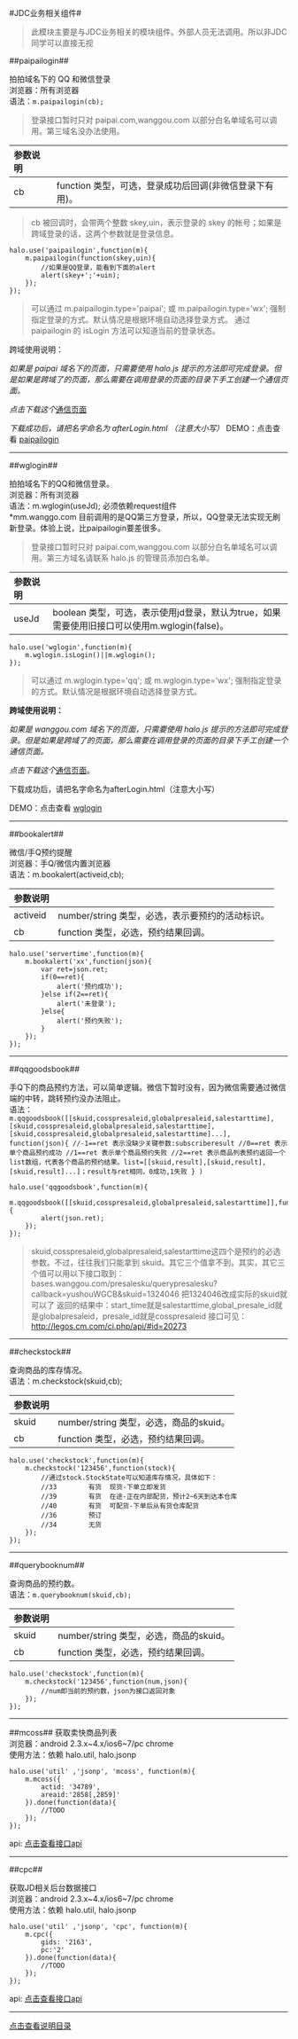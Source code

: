 #JDC业务相关组件#
> 此模块主要是与JDC业务相关的模块组件。外部人员无法调用。所以非JDC同学可以直接无视


##paipailogin##

拍拍域名下的 QQ 和微信登录  
浏览器：所有浏览器  
语法：`m.paipailogin(cb);`

>登录接口暂时只对 paipai.com,wanggou.com 以部分白名单域名可以调用。第三域名没办法使用。

|参数说明||
|:----|:----|   
|cb|function 类型，可选，登录成功后回调(非微信登录下有用)。|
>cb 被回调时，会带两个整数 skey,uin，表示登录的 skey 的帐号；如果是跨域登录的话，这两个参数就是登录信息。

```
halo.use('paipailogin',function(m){
    m.paipailogin(function(skey,uin){
        //如果是QQ登录，能看到下面的alert
        alert(skey+';'+uin);
    });
});
```

>可以通过 m.paipailogin.type='paipai'; 或 m.paipailogin.type='wx'; 强制指定登录的方式。默认情况是根据环境自动选择登录方式。
通过 paipailogin 的 isLogin 方法可以知道当前的登录状态。

跨域使用说明：

*如果是 paipai 域名下的页面，只需要使用 halo.js 提示的方法即可完成登录。但是如果是跨域了的页面，那么需要在调用登录的页面的目录下手工创建一个通信页面。*

*点击下载这个*[通信页面](http://jdc.jd.com/halo/demo/afterLogin.txt)

*下载成功后，请把名字命名为 afterLogin.html （注意大小写）*
DEMO：点击查看 [paipailogin](http://jdc.jd.com/halo/demo/paipailogin.html)

--------------------------------------------------------------------------

##wglogin##

拍拍域名下的QQ和微信登录。  
浏览器：所有浏览器  
语法：m.wglogin(useJd); 必须依赖request组件  
*mm.wanggo.com 目前调用的是QQ第三方登录，所以，QQ登录无法实现无刷新登录。体验上说，比paipailogin要差很多。

>登录接口暂时只对 paipai.com,wanggou.com 以部分白名单域名可以调用。第三方域名请联系 halo.js 的管理员添加白名单。

|参数说明   ||
|:----|:----|
|useJd|boolean 类型，可选，表示使用jd登录，默认为true，如果需要使用旧接口可以使用m.wglogin(false)。|

```
halo.use('wglogin',function(m){
    m.wglogin.isLogin()||m.wglogin();
});
```
>可以通过 m.wglogin.type='qq'; 或 m.wglogin.type='wx'; 强制指定登录的方式。默认情况是根据环境自动选择登录方式。

**跨域使用说明：**

*如果是 wanggou.com 域名下的页面，只需要使用 halo.js 提示的方法即可完成登录。但是如果是跨域了的页面，那么需要在调用登录的页面的目录下手工创建一个通信页面。*

*点击下载这个*[通信页面](http://jdc.jd.com/halo/demo/wglogin/afterLogin.txt)。

下载成功后，请把名字命名为afterLogin.html（注意大小写）

DEMO：点击查看 [wglogin](http://qian-duan-she-ji.us/wx/html/act/201410/mm/index.html)

------------------------------------------------------------------------

##bookalert##

微信/手Q预约提醒  
浏览器：手Q/微信内置浏览器  
语法：m.bookalert(activeid,cb);

|参数说明||
|:----|:----|
|activeid|number/string 类型，必选，表示要预约的活动标识。|
|cb|function 类型，必选，预约结果回调。|

```
halo.use('servertime',function(m){
    m.bookalert('xx',function(json){
        var ret=json.ret;
        if(0==ret){
            alert('预约成功');
        }else if(2==ret){
            alert('未登录');
        }else{
            alert('预约失败');
        }
    });
});
```
--------------------------------------------------------------------------

##qqgoodsbook##

手Q下的商品预约方法，可以简单逻辑。微信下暂时没有，因为微信需要通过微信端的中转，跳转预约没办法阻止。  
语法：`m.qqgoodsbook([[skuid,cosspresaleid,globalpresaleid,salestarttime],[skuid,cosspresaleid,globalpresaleid,salestarttime],[skuid,cosspresaleid,globalpresaleid,salestarttime]...], function(json){ //-1==ret 表示没缺少关键参数:subscriberesult //0==ret 表示单个商品预约成功 //1==ret 表示单个商品预约失败 //2==ret 表示商品列表预约返回一个list数组，代表各个商品的预约结果。list=[[skuid,result],[skuid,result],[skuid,result]...]；result与ret相同，0成功,1失败 } )`

```
halo.use('qqgoodsbook',function(m){
    m.qqgoodsbook([[skuid,cosspresaleid,globalpresaleid,salestarttime]],function(json){
        alert(json.ret);
    });
});
```
>skuid,cosspresaleid,globalpresaleid,salestarttime这四个是预约的必选参数。不过，往往我们只能拿到 skuid。其它三个值拿不到。其实，其它三个值可以用以下接口取到： bases.wanggou.com/presalesku/querypresalesku?callback=yushouWGCB&skuid=1324046 把1324046改成实际的skuid就可以了
返回的结果中：start_time就是salestarttime,global_presale_id就是globalpresaleid，presale_id就是cosspresaleid
接口可见：http://legos.cm.com/ci.php/api/#id=20273

--------------------------------------------------------------------------

##checkstock##

查询商品的库存情况。  
语法：m.checkstock(skuid,cb);

|参数说明|| 
|:----|:----|
|skuid|number/string 类型，必选，商品的skuid。|
|cb|function 类型，必选，预约结果回调。|

```
halo.use('checkstock',function(m){
    m.checkstock('123456',function(stock){
        //通过stock.StockState可以知道库存情况，具体如下：
        //33        有货  现货-下单立即发货
        //39        有货  在途-正在内部配货，预计2~6天到达本仓库
        //40        有货  可配货-下单后从有货仓库配货
        //36        预订
        //34        无货
    });
});
```

--------------------------------------------------------------------------

##querybooknum##

查询商品的预约数。  
语法：`m.querybooknum(skuid,cb);`

|参数说明   ||
|:----|:----|
|skuid|number/string 类型，必选，商品的skuid。|
|cb|function 类型，必选，预约结果回调。|

```
halo.use('checkstock',function(m){
    m.checkstock('123456',function(num,json){
        //num即当前的预约数，json为接口返回对象
    });
});
```

------------------------------------------------------------------------

##mcoss##
获取卖快商品列表  
浏览器：android 2.3.x~4.x/ios6~7/pc chrome  
使用方法：依赖 halo.util, halo.jsonp

```
halo.use('util' ,'jsonp', 'mcoss', function(m){
    m.mcoss({
        actid: '34789',
        areaid:'2858[,2859]'
    }).done(function(data){
        //TODO
    });
});
```
api: [点击查看接口api](http://legos.cm.com/ci.php/api/#id=20330)

---------------------------------------------------------------------

##cpc##

获取JD相关后台数据接口  
浏览器：android 2.3.x~4.x/ios6~7/pc chrome  
使用方法：依赖 halo.util, halo.jsonp

```
halo.use('util' ,'jsonp', 'cpc', function(m){
    m.cpc({
        gids: '2163',
        pc:'2'
    }).done(function(data){
        //TODO
    });
});
```

api: [点击查看接口api](http://legos.cm.com/ci.php/api/#id=20333)


-----------------------------------------------------------------------


[点击查看说明目录](https://github.com/leeenx/halo/blob/master/manual.md)